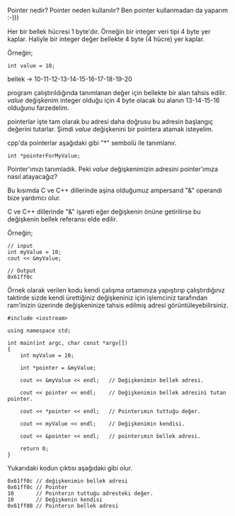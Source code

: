 
Pointer nedir?
Pointer neden kullanılır?
Ben pointer kullanmadan da yaparım :-)))

Her bir bellek hücresi 1 byte'dır.
Örneğin bir integer veri tipi 4 byte yer kaplar.
Haliyle bir integer değer bellekte 4 byte (4 hücre) yer kaplar.

Örneğin;

```
int value = 10; 
```

bellek -> 10-11-12-13-14-15-16-17-18-19-20

program çalıştırıldığında tanımlanan değer için bellekte bir alan tahsis edilir.
*value* değişkenim integer olduğu için 4 byte olacak bu alanın 13-14-15-16 olduğunu farzedelim.

pointerlar işte tam olarak bu adresi daha doğrusu bu adresin başlangıç değerini tutarlar.
Şimdi *value* değişkenini bir pointera atamak isteyelim.

cpp'da pointerlar aşağıdaki gibi "*" sembolü ile tanımlanır.

```
int *pointerForMyValue;
```

Pointer'ımızı tanımladık. Peki *value* değişkenimizin adresini pointer'ımıza nasıl atayacağız? 

Bu kısımda C ve C++ dillerinde aşina olduğumuz ampersand "&" operandı bize yardımcı olur. 

C ve C++ dillerinde "&" işareti eğer değişkenin önüne getirilirse bu değişkenin bellek referansı elde edilir.

Örneğin;

```
// input
int myValue = 10;
cout << &myValue;
```


```
// Output
0x61ff0c
```

Örnek olarak verilen kodu kendi çalışma ortamınıza yapıştırıp çalıştırdığınız taktirde sizde kendi ürettiğiniz değişkeniniz için işlemciniz tarafından ram'inizin üzerinde değişkeninize tahsis edilmiş adresi görüntüleyebilirsiniz. 


```
#include <iostream>

using namespace std; 

int main(int argc, char const *argv[])
{
    int myValue = 10;

    int *pointer = &myValue;

    cout << &myValue << endl;   // Değişkenimin bellek adresi.

    cout << pointer << endl;    // Değişkenimin bellek adresini tutan pointer.

    cout << *pointer << endl;   // Pointerımın tuttuğu değer.

    cout << myValue << endl;    // Değişkenimin kendisi.

    cout << &pointer << endl;   // pointerımın bellek adresi.

    return 0;
}
```


Yukarıdaki kodun çıktısı aşağıdaki gibi olur.

```
0x61ff0c // değişkenimin bellek adresi
0x61ff0c // Pointer
10       // Pointerın tuttuğu adresteki değer.
10       // Değişkenin kendisi
0x61ff08 // Pointerın bellek adresi
```




